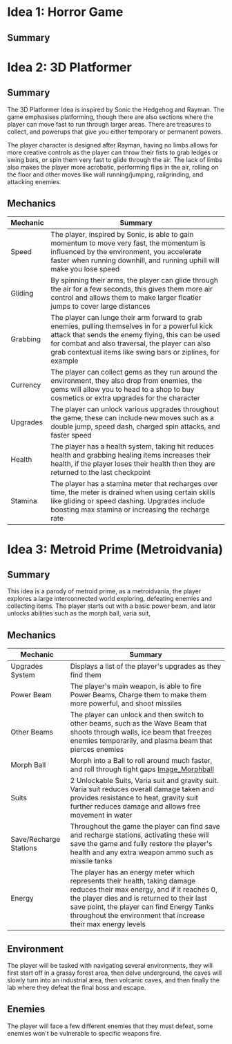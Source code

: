# Idea 1: Horror Game
## Summary




# Idea 2: 3D Platformer
## Summary
The 3D Platformer Idea is inspired by Sonic the Hedgehog and Rayman. The game emphasises platforming, though there are also sections where the player can move fast to run through larger areas. There are treasures to collect, and powerups that give you either temporary or permanent powers.

The player character is designed after Rayman, having no limbs allows for more creative controls as the player can throw their fists to grab ledges or swing bars, or spin them very fast to glide through the air. The lack of limbs also makes the player more acrobatic, performing flips in the air, rolling on the floor and other moves like wall running/jumping, railgrinding, and attacking enemies.

## Mechanics
| Mechanic | Summary |
| -------- | ------- |
| Speed | The player, inspired by Sonic, is able to gain momentum to move very fast, the momentum is influenced by the environment, you accelerate faster when running downhill, and running uphill will make you lose speed |
| Gliding | By spinning their arms, the player can glide through the air for a few seconds, this gives them more air control and allows them to make larger floatier jumps to cover large distances |
| Grabbing | The player can lunge their arm forward to grab enemies, pulling themselves in for a powerful kick attack that sends the enemy flying, this can be used for combat and also traversal, the player can also grab contextual items like swing bars or ziplines, for example |
| Currency | The player can collect gems as they run around the environment, they also drop from enemies, the gems will allow you to head to a shop to buy cosmetics or extra upgrades for the character |
| Upgrades | The player can unlock various upgrades throughout the game, these can include new moves such as a double jump, speed dash, charged spin attacks, and faster speed |
| Health | The player has a health system, taking hit reduces health and grabbing healing items increases their health, if the player loses their health then they are returned to the last checkpoint |
| Stamina | The player has a stamina meter that recharges over time, the meter is drained when using certain skills like gliding or speed dashing. Upgrades include boosting max stamina or increasing the recharge rate |



# Idea 3: Metroid Prime (Metroidvania)
## Summary
This idea is a parody of metroid prime, as a metroidvania, the player explores a large interconnected world exploring, defeating enemies and collecting items. The player starts out with a basic power beam, and later unlocks abilities such as the morph ball, varia suit,
## Mechanics
| Mechanic | Summary |
| ------ | ----------- |
| Upgrades System | Displays a list of the player's upgrades as they find them |
| Power Beam | The player's main weapon, is able to fire Power Beams, Charge them to make them more powerful, and shoot missiles |
| Other Beams | The player can unlock and then switch to other beams, such as the Wave Beam that shoots through walls, ice beam that freezes enemies temporarily, and plasma beam that pierces enemies |
| Morph Ball | Morph into a Ball to roll around much faster, and roll through tight gaps [Image_Morphball](https://github.com/user-attachments/assets/db4b79e7-5d22-492c-976f-2e12a261430c) |
| Suits | 2 Unlockable Suits, Varia suit and gravity suit. Varia suit reduces overall damage taken and provides resistance to heat, gravity suit further reduces damage and allows free movement in water |
| Save/Recharge Stations | Throughout the game the player can find save and recharge stations, activating these will save the game and fully restore the player's health and any extra weapon ammo such as missile tanks |
| Energy | The player has an energy meter which represents their health, taking damage reduces their max energy, and if it reaches 0, the player dies and is returned to their last save point, the player can find Energy Tanks throughout the environment that increase their max energy levels |

## Environment
The player will be tasked with navigating several environments, they will first start off in a grassy forest area, then delve underground, the caves will slowly turn into an industrial area, then volcanic caves, and then finally the lab where they defeat the final boss and escape.

## Enemies
The player will face a few different enemies that they must defeat, some enemies won't be vulnerable to specific weapons fire.
